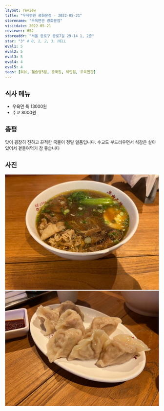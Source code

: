 ```yaml
---
layout: review
title: "우육면관 광화문점 - 2022-05-21"
storename: "우육면관 광화문점"
visitdate: 2022-05-21
reviewer: HSJ
storeaddr: "서울 종로구 종로7길 29-14 1, 2층"
star: "3" # 0, 1, 2, 3, HELL
eval1: 5
eval2: 5
eval3: 5
eval4: 4
eval5: 4
tags: [리뷰, 헬슐랭3점, 중국집, 체인점, 우육면관]
---
```


## 식사 메뉴

- 우육면 특 13000원
- 수교 8000원

## 총평

맛이 굉장히 진하고 끈적한 국물이 정말 일품입니다. 수교도 부드러우면서 식감은 살아있어서 곁들여먹기 참 좋습니다

## 사진

![](/img/20220521uyuk01.jpeg)
![](/img/20220521uyuk02.jpeg)

